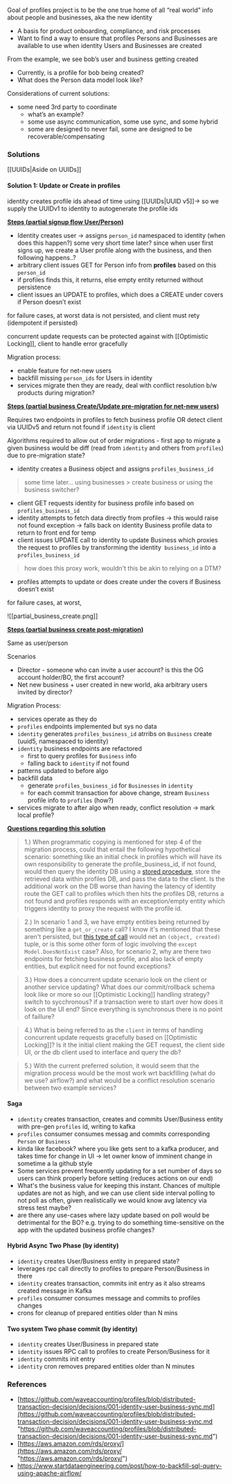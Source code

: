 Goal of profiles project is to be the one true home of all “real world” info about people and businesses, aka the new identity

- A basis for product onboarding, compliance, and risk processes
- Want to find a way to ensure that profiles Persons and Businesses are available to use when identity Users and Businesses are created

From the example, we see bob’s user and business getting created
- Currently, is a profile for bob being created?
- What does the Person data model look like?

Considerations of current solutions:
- some need 3rd party to coordinate
	- what’s an example?
	- some use async communication, some use sync, and some hybrid
	- some are designed to never fail, some are designed to be recoverable/compensating

### Solutions
[[UUIDs|Aside on UUIDs]]

#### Solution 1: Update or Create in profiles
identity creates profile ids ahead of time using [[UUIDs|UUID v5]]→ so we supply the UUIDv1 to identity to autogenerate the profile ids

**[Steps (partial signup flow User/Person)](/)**

- Identity creates user → assigns `person_id` namespaced to identity (when does this happen?)
some very short time later? since when user first signs up, we create a User profile along with the business, and then following happens..?
- arbitrary client issues GET for Person info from **profiles** based on this `person_id`
- if profiles finds this, it returns, else empty entity returned without persistence
- client issues an UPDATE to profiles, which does a CREATE under covers if Person doesn’t exist

for failure cases, at worst data is not persisted, and client must rety (idempotent if persisted)

concurrent update requests can be protected against with [[Optimistic Locking]], client to handle error gracefully

Migration process:

- enable feature for net-new users
- backfill missing `person_ids` for Users in identity
- services migrate then they are ready, deal with conflict resolution b/w products during migration?

**[Steps (partial business Create/Update pre-migration for net-new users)](/)**

Requires two endpoints in profiles to fetch business profile OR detect client via UUIDv5 and return not found if `identity` is client

Algorithms required to allow out of order migrations - first app to migrate a given business would be diff (read from `identity` and others from `profiles`) due to pre-migration state? 

- identity creates a Business object and assigns `profiles_business_id`
> some time later... using businesses > create business or using the business switcher?
- client GET requests identity for business profile info based on `profiles_business_id`
- identity attempts to fetch data directly from profiles → this would raise not found exception → falls back on identity Business profile data to return to front end for temp 
- client issues UPDATE call to identity to update Business which proxies the request to profiles by transforming the identity` business_id` into a `profiles_business_id`
> how does this proxy work, wouldn't this be akin to relying on a DTM?
- profiles attempts to update or does create under the covers if Business doesn’t exist

for failure cases, at worst, 

![[partial_business_create.png]]

**[Steps (partial business create post-migration)](/)**

Same as user/person

Scenarios
- Director - someone who can invite a user account? is this the OG account holder/BO, the first account?
- Net new business + user created in new world, aka arbitrary users invited by director?

Migration Process:
- services operate as they do
- `profiles` endpoints implemented but sys no data
- `identity` generates `profiles_business_id` atrribs on `Business` create (uuid5, namespaced to identity)
- `identity` business endpoints are refactored
	- first to query profiles for `Business` info
	- falling back to `identity` if not found
- patterns updated to before algo
- backfill data
	- generate `profiles_business_id` for `Businesses` in `identity`
	- for each commit transaction for above change, stream `Business` profile info to `profiles` (how?)
- services migrate to after algo when ready, conflict resolution -> mark local profile?

**[Questions regarding this solution](/)**

>1.) When programmatic copying is mentioned for step 4 of the migration process, could that entail the following hypothetical scenario: something like an initial check in profiles which will have its own responsibility to generate the profile_business_id, if not found, would then query the identity DB using a [stored procedure](https://stackoverflow.com/questions/44417200/calling-a-stored-procedure-from-another-sql-server-database-engine), store the retrieved data within profiles DB, and pass the data to the client. Is the additional work on the DB worse than having the latency of identity route the GET call to profiles which then hits the profiles DB, returns a not found and profiles responds with an exception/empty entity which triggers identity to proxy the request with the profile id.

> 2.) In scenario 1 and 3, we have empty entities being returned by something like a `get_or_create` call? I know it's mentioned that these aren't persisted, but [this type of call](https://github.com/django/django/blob/main/django/db/models/query.py#L777) would net an `(object, created)` tuple, or is this some other form of logic involving the `except Model.DoesNotExist` case? Also, for scenario 2, why are there two endpoints for fetching business profile, and also lack of empty entities, but explicit need for not found exceptions?

> 3.) How does a concurrent update scenario look on the client or another service updating? What does our commit/rollback schema look like or more so our [[Optimistic Locking]] handling strategy? switch to sycchronous? if a transaction were to start over how does it look on the UI end? Since everything is synchronous there is no point of faillure?

> 4.) What is being referred to as the `client` in terms of handling concurrent update requests gracefully based on [[Optimistic Locking]]? Is it the initial client making the GET request, the client side UI, or the db client used to interface and query the db?

> 5.) With the current preferred solution, it would seem that the migration process would be the most work wrt backfilling (what do we use? airflow?) and what would be a conflict resolution scenario between two example services?


#### Saga
- `identity` creates transaction, creates and commits User/Business entity with pre-gen `profiles` id, writing to kafka
- `profiles` consumer consumes messag and commits corresponding `Person` or `Business`
- kinda like facebook? where you like gets sent to a kafka producer, and takes time for change in UI -> let owner know of imminent change in sometime a la github style
- Some services prevent frequently updating for a set number of days so users can think properly before setting (reduces actions on our end)
- What's the business value for keeping this instant. Chances of multiple updates are not as high, and we can use client side interval polling to not poll as often, given realistically we would know avg latency via stress test maybe?
- are there any use-cases where lazy update based on poll would be detrimental for the BO? e.g. trying to do something time-sensitive on the app with the updated business profile changes?

#### Hybrid Async Two Phase (by identity)
- `identity` creates User/Business entity in prepared state?
- leverages rpc call directly to profiles to prepare Person/Business in there
- `identity` creates transaction, commits init entry as it also streams created message in Kafka
- `profiles` consumer consumes message and commits to profiles changes
- crons for cleanup of prepared entities older than N mins

#### Two system Two phase commit (by identity)
- `identity` creates User/Business in prepared state
- `identity` issues RPC call to profiles to create Person/Business for it
- `identity` commits init entry
- `identity` cron removes prepared entities older than N minutes

### References
- [https://github.com/waveaccounting/profiles/blob/distributed-transaction-decision/decisions/001-identity-user-business-sync.md](https://github.com/waveaccounting/profiles/blob/distributed-transaction-decision/decisions/001-identity-user-business-sync.md "https://github.com/waveaccounting/profiles/blob/distributed-transaction-decision/decisions/001-identity-user-business-sync.md")
- [https://aws.amazon.com/rds/proxy/](https://aws.amazon.com/rds/proxy/ "https://aws.amazon.com/rds/proxy/") 
- https://www.startdataengineering.com/post/how-to-backfill-sql-query-using-apache-airflow/
 